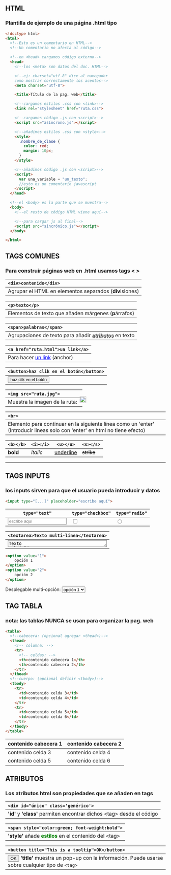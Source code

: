 ## HTML
### Plantilla de ejemplo de una página .html tipo

```html
<!doctype html>
<html>
  <!--Esto es un comentario en HTML-->
  <!--Un comentario no afecta al código-->

  <!--en <head> cargamos código externo-->
  <head>
    <!--los <meta> son datos del doc. HTML-->

    <!--ej: charset="utf-8" dice al navegador 
    como mostrar correctamente los acentos-->
    <meta charset="utf-8">

    <title>Título de la pag. web</title>

    <!--cargamos estilos .css con <link>-->
    <link rel="stylesheet" href="ruta.css">

    <!--cargamos código .js con <script>-->
    <script src="asíncrono.js"></script>

    <!--añadimos estilos .css con <style>-->
    <style>
      .nombre_de_clase {
        color: red;
        margin: 10px;
      }
    </style>

    <!--añadimos código .js con <script>-->
    <script>
      var una_variable = "un_texto";
      //esto es un comentario javascript
    </script>
  </head>

  <!--el <body> es la parte que se muestra-->
  <body>
    <!--el resto de código HTML viene aquí-->

    <!--para cargar js al final-->
    <script src="sincrónico.js"></script>
  </body>

</html>
```

## TAGS COMUNES
### Para construir páginas web en <b>.html</b> usamos tags < >

| `<div>contenido</div>`
| :--
| Agrupar el HTML en elementos separados (**div**isiones)

| `<p>texto</p>`
| :--
| Elementos de texto que añaden márgenes (**p**árrafos)

| `<span>palabras</span>`
| :--
| Agrupaciones de texto para añadir <span style="color: darkgrey; font-weight: bold; text-shadow: 1px 1px black; font-style: italic; font-family: sans-serif;">atributos</span> en texto

| `<a href="ruta.html">un link</a>`
| :--
| Para hacer <a style="color:blue;text-decoration:underline">un link</a> (**a**nchor)

| `<button>haz clik en el botón</button>`
| :--
| <button>haz clik en el botón</button>

| `<img src="ruta.jpg">`
| :--
| Muestra la imagen de la ruta: &nbsp; <img src="ruta.jpg" style="position: absolute; margin-top: -7px; width: 20px; height: 20px;">

| `<br>`
| :--
| Elemento para continuar en la siguiente línea como un 'enter' (Introducir lineas solo con 'enter' en html no tiene efecto)

| `<b></b>`    | `<i></i>`     | `<u></u>`        | `<s></s>`     |
| ------------ | ------------- | ---------------- | ------------- |
| <b>bold</b>  | <i>italic</i> | <u>underline</u> | <s>strike</s> |

---

## TAGS INPUTS
### los inputs sirven para que el usuario pueda introducir y datos

```html
<input type="[...]" placeholder="escribe aquí">
```

| `type="text"` | `type="checkbox"` | `type="radio"` |
| --------- | ---------  | ------------- |
| <input type="text" placeholder="escribe aquí" style='width: 100%;'>  | <input type="checkbox" style="vertical-align: middle"> | <input type="radio" style="vertical-align: middle"> |

| `<textarea>Texto multi-linea</textarea>`
| :--
| <textarea rows="1" style="width: 100%; resize: vertical; background-color: rgba(255,255,255,0.5)">Texto multi-linea</textarea>

```html
<option value="1">
    opción 1
</option>
<option value="2">
    opción 2
</option>
```
Desplegable multi-opción:
<select>
    <option value='1'>opción 1</option>
    <option value='2'>opción 2</option>
</select>

## TAG TABLA
###  nota: las tablas NUNCA se usan para organizar la pag. web

```html
<table>
  <!--cabecera: (opcional agregar <thead>)-->
  <thead>
    <!-- columna: -->
    <tr>
      <!-- celdas: -->
      <th>contenido cabecera 1</th>
      <th>contenido cabecera 2</th>
    </tr>
  </thead>
  <!--cuerpo: (opcional definir <tbody>)-->
  <tbody>
    <tr>
      <td>contenido celda 3</td>
      <td>contenido celda 4</td>
    </tr>
    <tr>
      <td>contenido celda 5</td>
      <td>contenido celda 6</td>
    </tr>
  </tbody>
</table>
```

<table class="table_example">
    <thead style="font-weight: bold">
        <tr>
            <th>contenido cabecera 1</th>
            <th>contenido cabecera 2</th>
        </tr>
    </thead>
    <tbody>
        <tr>
            <td>contenido celda 3</td>
            <td>contenido celda 4</td>
        </tr>
        <tr>
            <td>contenido celda 5</td>
            <td>contenido celda 6</td>
        </tr>
    </tbody>
</table>

## ATRIBUTOS
### Los atributos html son propiedades que se añaden en tags

| `<div id="único" class='genérico'>`
| :--
| **'id'** y **'class'** permiten encontrar dichos &lt;tag&gt; desde el código

| `<span style="color:green; font-weight:bold">`
| :--
| **'style'** añade <span style="color:green; font-weight:bold">estilos</span> en el contenido del &lt;tag&gt;

| `<button title="This is a tooltip">OK</button>`
| :--
| <button title="This is a tooltip">OK</button> **'title'** muestra un pop-up con la información. Puede usarse sobre cualquier tipo de `<tag>`
